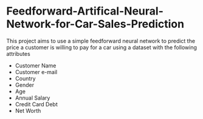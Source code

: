 # Feedforward-Artifical-Neural-Network-for-Car-Sales-Prediction

This project aims to use a simple feedforward neural network to predict the price a customer is willing to pay for a car using a dataset with the following attributes
* Customer Name
* Customer e-mail
* Country
* Gender
* Age
* Annual Salary
* Credit Card Debt
* Net Worth
